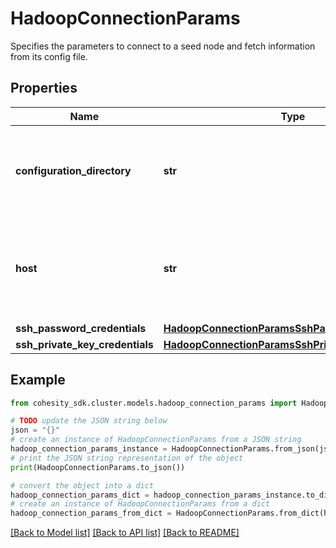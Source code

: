 # HadoopConnectionParams

Specifies the parameters to connect to a seed node and fetch information from its config file.

## Properties

Name | Type | Description | Notes
------------ | ------------- | ------------- | -------------
**configuration_directory** | **str** | The directory containing the application specific config file. . | 
**host** | **str** | IP or hostname of any host from which the  configuration file can be read. | 
**ssh_password_credentials** | [**HadoopConnectionParamsSshPasswordCredentials**](HadoopConnectionParamsSshPasswordCredentials.md) |  | [optional] 
**ssh_private_key_credentials** | [**HadoopConnectionParamsSshPrivateKeyCredentials**](HadoopConnectionParamsSshPrivateKeyCredentials.md) |  | [optional] 

## Example

```python
from cohesity_sdk.cluster.models.hadoop_connection_params import HadoopConnectionParams

# TODO update the JSON string below
json = "{}"
# create an instance of HadoopConnectionParams from a JSON string
hadoop_connection_params_instance = HadoopConnectionParams.from_json(json)
# print the JSON string representation of the object
print(HadoopConnectionParams.to_json())

# convert the object into a dict
hadoop_connection_params_dict = hadoop_connection_params_instance.to_dict()
# create an instance of HadoopConnectionParams from a dict
hadoop_connection_params_from_dict = HadoopConnectionParams.from_dict(hadoop_connection_params_dict)
```
[[Back to Model list]](../README.md#documentation-for-models) [[Back to API list]](../README.md#documentation-for-api-endpoints) [[Back to README]](../README.md)


